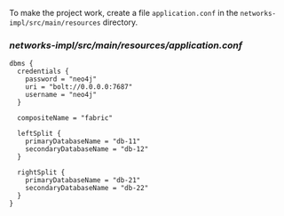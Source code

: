 To make the project work, create a file `application.conf` in
the `networks-impl/src/main/resources` directory.

### **_networks-impl/src/main/resources/application.conf_**

```hocon
dbms {
  credentials {
    password = "neo4j"
    uri = "bolt://0.0.0.0:7687"
    username = "neo4j"
  }

  compositeName = "fabric"

  leftSplit {
    primaryDatabaseName = "db-11"
    secondaryDatabaseName = "db-12"
  }

  rightSplit {
    primaryDatabaseName = "db-21"
    secondaryDatabaseName = "db-22"
  }
}
```